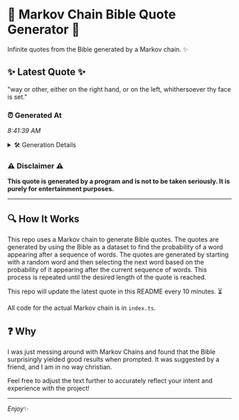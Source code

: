 # 📖 Markov Chain Bible Quote Generator 📖

Infinite quotes from the Bible generated by a Markov chain. ✨

## ✨ Latest Quote ✨
"way or other, either on the right hand, or on the left, whithersoever thy face is set."

### ⏰ Generated At
*8:41:39 AM*

<details>
    <summary>🛠️ Generation Details</summary>
    <p>
        <strong>🌱 Seed:</strong> way<br>
        <strong>🔄 Iterations:</strong> 16<br>
        <strong>📜 Context History:</strong><br>[ way ]: or<br>[ way, or ]: other,<br>[ way, or, other, ]: either<br>[ way, or, other,, either ]: on<br>[ way, or, other,, either, on ]: the<br>[ way, or, other,, either, on, the ]: right<br>[ or, other,, either, on, the, right ]: hand,<br>[ other,, either, on, the, right, hand, ]: or<br>[ either, on, the, right, hand,, or ]: on<br>[ on, the, right, hand,, or, on ]: the<br>[ the, right, hand,, or, on, the ]: left,<br>[ right, hand,, or, on, the, left, ]: whithersoever<br>[ hand,, or, on, the, left,, whithersoever ]: thy<br>[ or, on, the, left,, whithersoever, thy ]: face<br>[ on, the, left,, whithersoever, thy, face ]: is<br>[ the, left,, whithersoever, thy, face, is ]: set.<br>
    </p>
</details>

### ⚠️ Disclaimer ⚠️
**This quote is generated by a program and is not to be taken seriously. It is purely for entertainment purposes.**

---

## 🔍 How It Works

This repo uses a Markov chain to generate Bible quotes. The quotes are generated by using the Bible as a dataset to find the probability of a word appearing after a sequence of words. The quotes are generated by starting with a random word and then selecting the next word based on the probability of it appearing after the current sequence of words. This process is repeated until the desired length of the quote is reached.

This repo will update the latest quote in this README every 10 minutes. ⏳

All code for the actual Markov chain is in `index.ts`.

## ❓ Why

I was just messing around with Markov Chains and found that the Bible surprisingly yielded good results when prompted. 
It was suggested by a friend, and I am in no way christian.

Feel free to adjust the text further to accurately reflect your intent and experience with the project!

---

*Enjoy*✨
